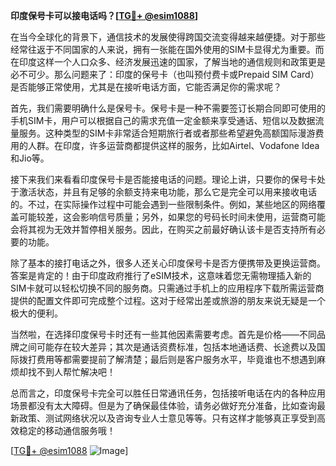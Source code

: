 **印度保号卡可以接电话吗？[[TG💪+ @esim1088](https://t.me/s/esim1088)]**

在当今全球化的背景下，通信技术的发展使得跨国交流变得越来越便捷。对于那些经常往返于不同国家的人来说，拥有一张能在国外使用的SIM卡显得尤为重要。而在印度这样一个人口众多、经济发展迅速的国家，了解当地的通信规则和政策更是必不可少。那么问题来了：印度的保号卡（也叫预付费卡或Prepaid SIM Card）是否能够正常使用，尤其是在接听电话方面，它能否满足你的需求呢？

首先，我们需要明确什么是保号卡。保号卡是一种不需要签订长期合同即可使用的手机SIM卡，用户可以根据自己的需求充值一定金额来享受通话、短信以及数据流量服务。这种类型的SIM卡非常适合短期旅行者或者那些希望避免高额国际漫游费用的人群。在印度，许多运营商都提供这样的服务，比如Airtel、Vodafone Idea和Jio等。

接下来我们来看看印度保号卡是否能接电话的问题。理论上讲，只要你的保号卡处于激活状态，并且有足够的余额支持来电功能，那么它是完全可以用来接收电话的。不过，在实际操作过程中可能会遇到一些限制条件。例如，某些地区的网络覆盖可能较差，这会影响信号质量；另外，如果您的号码长时间未使用，运营商可能会将其视为无效并暂停相关服务。因此，在购买之前最好确认该卡是否支持所有必要的功能。

除了基本的接打电话之外，很多人还关心印度保号卡是否方便携带及更换运营商。答案是肯定的！由于印度政府推行了eSIM技术，这意味着您无需物理插入新的SIM卡就可以轻松切换不同的服务商。只需通过手机上的应用程序下载所需运营商提供的配置文件即可完成整个过程。这对于经常出差或旅游的朋友来说无疑是一个极大的便利。

当然啦，在选择印度保号卡时还有一些其他因素需要考虑。首先是价格——不同品牌之间可能存在较大差异；其次是通话资费标准，包括本地通话费、长途费以及国际拨打费用等都需要提前了解清楚；最后则是客户服务水平，毕竟谁也不想遇到麻烦却找不到人帮忙解决吧！

总而言之，印度保号卡完全可以胜任日常通讯任务，包括接听电话在内的各种应用场景都没有太大障碍。但是为了确保最佳体验，请务必做好充分准备，比如查询最新政策、测试网络状况以及咨询专业人士意见等等。只有这样才能够真正享受到高效稳定的移动通信服务哦！

[[TG💪+ @esim1088](https://t.me/s/esim1088) ![Image](https://i.postimg.cc/4NQfJmqS/Snipaste-2025-05-13-00-14-12.png)]